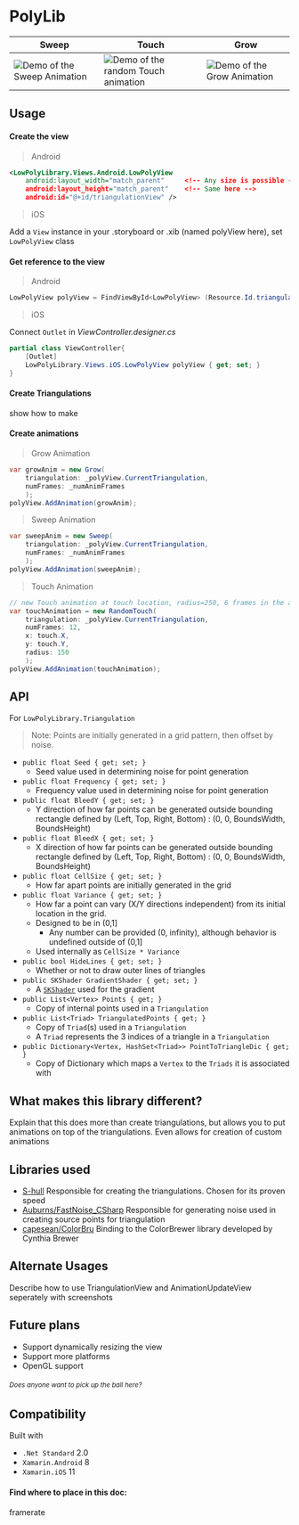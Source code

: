 # PolyLib 
 
Sweep | Touch | Grow
--- | --- | ---
<img src="https://github.com/cameronwhite08/PolyLib/blob/master/gifs/sweep.gif?raw=true" alt="Demo of the Sweep Animation" title="Demo of the Sweep Animation"> | <img src="https://github.com/cameronwhite08/PolyLib/blob/master/gifs/touch.gif?raw=true" alt="Demo of the random Touch animation" title="Demo of the random Touch animation"> | <img src="https://github.com/cameronwhite08/PolyLib/blob/master/gifs/grow.gif?raw=true" alt="Demo of the Grow Animation" title="Demo of the Grow Animation">

## Usage
#### Create the view
>Android
```xml
<LowPolyLibrary.Views.Android.LowPolyView
	android:layout_width="match_parent"		<!-- Any size is possible -->
	android:layout_height="match_parent"	<!-- Same here -->
	android:id="@+id/triangulationView" />
```
>iOS 

Add a `View` instance in your .storyboard or .xib (named polyView here), set `LowPolyView` class

#### Get reference to the view

>Android
```c#
LowPolyView polyView = FindViewById<LowPolyView> (Resource.Id.triangulationView);
```

>iOS
>
Connect `Outlet` in *ViewController.designer.cs*
```c#
partial class ViewController{
    [Outlet]
    LowPolyLibrary.Views.iOS.LowPolyView polyView { get; set; }
}
```
#### Create Triangulations
show how to make

#### Create animations
>Grow Animation
```c#
var growAnim = new Grow(
	triangulation: _polyView.CurrentTriangulation,
	numFrames: _numAnimFrames
	);
polyView.AddAnimation(growAnim);
```
> Sweep Animation
```C#
var sweepAnim = new Sweep(
	triangulation: _polyView.CurrentTriangulation,
	numFrames: _numAnimFrames
	);
polyView.AddAnimation(sweepAnim);
```
> Touch Animation
```c#
// new Touch animation at touch location, radius=250, 6 frames in the animation
var touchAnimation = new RandomTouch(
	triangulation: _polyView.CurrentTriangulation,
	numFrames: 12,
	x: touch.X,
	y: touch.Y,
	radius: 150
	);
polyView.AddAnimation(touchAnimation);
```

## API

For `LowPolyLibrary.Triangulation`

>Note: Points are initially generated in a grid pattern, then offset by noise.

- `public float Seed { get; set; }`
	- Seed value used in determining noise for point generation
- `public float Frequency { get; set; }`
	- Frequency value used in determining noise for point generation
- `public float BleedY { get; set; }`
	- Y direction of how far points can be generated outside bounding rectangle defined by (Left, Top, Right, Bottom) : (0, 0, BoundsWidth, BoundsHeight)
- `public float BleedX { get; set; }`
	- X direction of how far points can be generated outside bounding rectangle defined by (Left, Top, Right, Bottom) : (0, 0, BoundsWidth, BoundsHeight)
- `public float CellSize { get; set; }`
	- How far apart points are initially generated in the grid
- `public float Variance { get; set; }`
	- How far a point can vary (X/Y directions independent) from its initial location in the grid.
	- Designed to be in (0,1]
		- Any number can be provided (0, infinity), although behavior is undefined outside of  (0,1]
	- Used internally as `CellSize * Variance`
- `public bool HideLines { get; set; }`
	- Whether or not to draw outer lines of triangles
- `public SKShader GradientShader { get; set; }`
	- A [`SKShader`](https://developer.xamarin.com/api/type/SkiaSharp.SKShader/) used for the gradient 
- `public List<Vertex> Points { get; }`
	- Copy of internal points used in a `Triangulation`
- `public List<Triad> TriangulatedPoints { get; }`
	- Copy of `Triad`(s) used in a `Triangulation`
	- A `Triad` represents the 3 indices of a triangle in a `Triangulation`
- `public Dictionary<Vertex, HashSet<Triad>> PointToTriangleDic { get; }`
	- Copy of Dictionary which maps a `Vertex` to the `Triads` it is associated with

## What makes this library different?
Explain that this does more than create triangulations, but allows you to put animations on top of the triangulations. Even allows for creation of custom animations

## Libraries used

- [S-hull][sHullRef]
Responsible for creating the triangulations. Chosen for its proven speed
- [Auburns/FastNoise_CSharp][fastNoiseRef]
Responsible for generating noise used in creating source points for triangulation
- [capesean/ColorBru][colorBruRef]
Binding to the ColorBrewer library developed by Cynthia Brewer

[sHullRef]: http://www.s-hull.org/
[fastNoiseRef]: https://github.com/Auburns/FastNoise_CSharp
[colorBruRef]: https://github.com/capesean/ColorBru

## Alternate Usages
Describe how to use TriangulationView and AnimationUpdateView seperately with screenshots

## Future plans
 - Support dynamically resizing the view
 - Support more platforms
 - OpenGL support
###### <small>Does anyone want to pick up the ball here? </small>

## Compatibility
Built with 
- `.Net Standard` 2.0
- `Xamarin.Android` 8
- `Xamarin.iOS` 11

#### Find where to place in this doc:
framerate